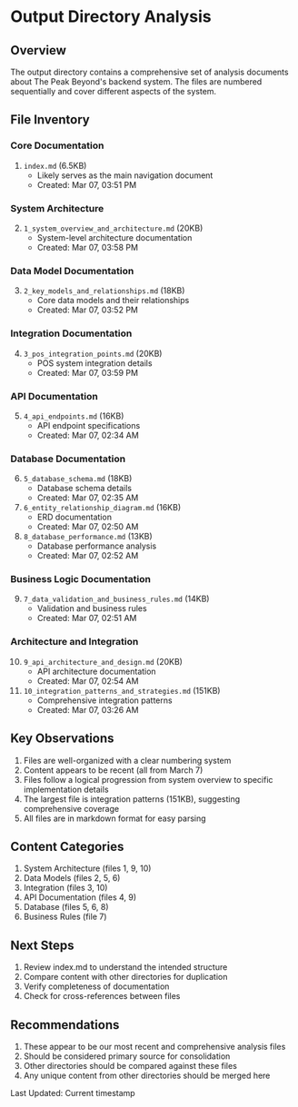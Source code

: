 # Output Directory Analysis

## Overview
The output directory contains a comprehensive set of analysis documents about The Peak Beyond's backend system. The files are numbered sequentially and cover different aspects of the system.

## File Inventory

### Core Documentation
1. `index.md` (6.5KB)
   - Likely serves as the main navigation document
   - Created: Mar 07, 03:51 PM

### System Architecture
2. `1_system_overview_and_architecture.md` (20KB)
   - System-level architecture documentation
   - Created: Mar 07, 03:58 PM

### Data Model Documentation
3. `2_key_models_and_relationships.md` (18KB)
   - Core data models and their relationships
   - Created: Mar 07, 03:52 PM

### Integration Documentation
4. `3_pos_integration_points.md` (20KB)
   - POS system integration details
   - Created: Mar 07, 03:59 PM

### API Documentation
5. `4_api_endpoints.md` (16KB)
   - API endpoint specifications
   - Created: Mar 07, 02:34 AM

### Database Documentation
6. `5_database_schema.md` (18KB)
   - Database schema details
   - Created: Mar 07, 02:35 AM
7. `6_entity_relationship_diagram.md` (16KB)
   - ERD documentation
   - Created: Mar 07, 02:50 AM
8. `8_database_performance.md` (13KB)
   - Database performance analysis
   - Created: Mar 07, 02:52 AM

### Business Logic Documentation
9. `7_data_validation_and_business_rules.md` (14KB)
   - Validation and business rules
   - Created: Mar 07, 02:51 AM

### Architecture and Integration
10. `9_api_architecture_and_design.md` (20KB)
    - API architecture documentation
    - Created: Mar 07, 02:54 AM
11. `10_integration_patterns_and_strategies.md` (151KB)
    - Comprehensive integration patterns
    - Created: Mar 07, 03:26 AM

## Key Observations
1. Files are well-organized with a clear numbering system
2. Content appears to be recent (all from March 7)
3. Files follow a logical progression from system overview to specific implementation details
4. The largest file is integration patterns (151KB), suggesting comprehensive coverage
5. All files are in markdown format for easy parsing

## Content Categories
1. System Architecture (files 1, 9, 10)
2. Data Models (files 2, 5, 6)
3. Integration (files 3, 10)
4. API Documentation (files 4, 9)
5. Database (files 5, 6, 8)
6. Business Rules (file 7)

## Next Steps
1. Review index.md to understand the intended structure
2. Compare content with other directories for duplication
3. Verify completeness of documentation
4. Check for cross-references between files

## Recommendations
1. These appear to be our most recent and comprehensive analysis files
2. Should be considered primary source for consolidation
3. Other directories should be compared against these files
4. Any unique content from other directories should be merged here

Last Updated: Current timestamp 